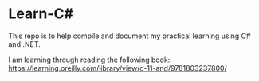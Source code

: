 # Learn-C#
This repo is to help compile and document my practical learning using C# and .NET.

I am learning through reading the following book: https://learning.oreilly.com/library/view/c-11-and/9781803237800/
